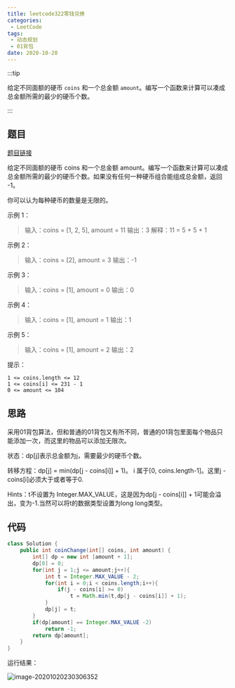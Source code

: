 ```yaml
---
title: leetcode322零钱兑换
categories:
 - LeetCode
tags:
 - 动态规划
 - 01背包
date: 2020-10-20
---
```


:::tip

给定不同面额的硬币 `coins` 和一个总金额 `amount`。编写一个函数来计算可以凑成总金额所需的最少的硬币个数。

:::

<!-- more -->

## 题目

[题目链接](https://leetcode-cn.com/problems/coin-change/)

给定不同面额的硬币 coins 和一个总金额 amount。编写一个函数来计算可以凑成总金额所需的最少的硬币个数。如果没有任何一种硬币组合能组成总金额，返回 -1。

你可以认为每种硬币的数量是无限的。

 

示例 1：

> 输入：coins = [1, 2, 5], amount = 11
> 输出：3 
> 解释：11 = 5 + 5 + 1

示例 2：

> 输入：coins = [2], amount = 3
> 输出：-1

示例 3：

> 输入：coins = [1], amount = 0
> 输出：0

示例 4：

> 输入：coins = [1], amount = 1
> 输出：1

示例 5：

> 输入：coins = [1], amount = 2
> 输出：2

 

提示：

    1 <= coins.length <= 12
    1 <= coins[i] <= 231 - 1
    0 <= amount <= 104

## 思路

采用01背包算法，但和普通的01背包又有所不同，普通的01背包里面每个物品只能添加一次，而这里的物品可以添加无限次。

状态：dp[j]表示总金额为j，需要最少的硬币个数。

转移方程：dp[j] = min(dp[j - coins[i]] + 1)。  i 属于[0, coins.length-1]。这里j - coins[i]必须大于或者等于0.

Hints：t不设置为 Integer.MAX_VALUE，这是因为dp[j - coins[i]] + 1可能会溢出，变为-1.当然可以将t的数据类型设置为long long类型。

## 代码

```java
class Solution {
    public int coinChange(int[] coins, int amount) {
        int[] dp = new int [amount + 1];
        dp[0] = 0;
        for(int j = 1;j <= amount;j++){
            int t = Integer.MAX_VALUE - 2;
            for(int i = 0;i < coins.length;i++){
                if(j - coins[i] >= 0)
                    t = Math.min(t,dp[j - coins[i]] + 1);
            }
            dp[j] = t;
        }
        if(dp[amount] == Integer.MAX_VALUE -2)
            return -1;
        return dp[amount];
    }
}
```

运行结果：

![image-20201020230306352](https://gitee.com/KingJzt/myblog-image-bed/raw/master/image-20201020230306352.png)